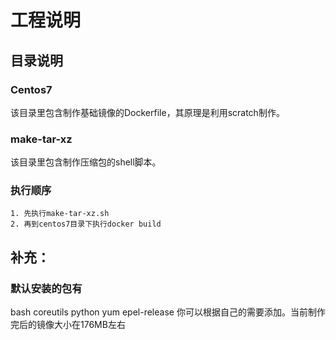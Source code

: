# 工程说明
## 目录说明
### Centos7 
   该目录里包含制作基础镜像的Dockerfile，其原理是利用scratch制作。
### make-tar-xz 
   该目录里包含制作压缩包的shell脚本。
### 执行顺序
	1. 先执行make-tar-xz.sh 
	2. 再到centos7目录下执行docker build 

## 补充：	
### 默认安装的包有
bash coreutils python yum epel-release
你可以根据自己的需要添加。当前制作完后的镜像大小在176MB左右




